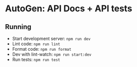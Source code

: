 # AutoGen: API Docs + API tests

## Running

- Start development server: `npm run dev`
- Lint code: `npm run lint`
- Format code: `npm run format`
- Dev with lint-watch: `npm run start:dev`
- Run tests: `npm run test`